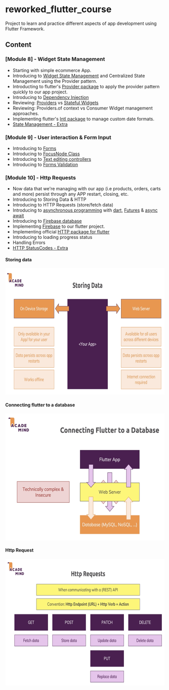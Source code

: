 # reworked_flutter_course

Project to learn and practice different aspects
of app development using Flutter Framework.

## Content
  ### [Module 8] - Widget State Management
   * Starting with simple ecommerce App.
   * Introducing to [Widget State Management](https://flutter-es.io/docs/development/data-and-backend/state-mgmt/simple) and
     Centralized State Management using the Provider pattern.
   * Introducting to flutter's [Provider package](https://pub.dev/packages/provider) to apply the provider pattern quickly to our app project.
   * Introducing to [Dependency Injection](https://medium.com/flutter-community/dependency-injection-in-flutter-f19fb66a0740)
   * Reviewing: [Providers](https://medium.com/@sarlmnt.soul/flutter-provider-para-principiantes-guia-de-inicio-f304c1318d5e) vs [Stateful Widgets](https://api.flutter.dev/flutter/widgets/StatefulWidget-class.html)
   * Reviewing: Providers.of<T> context vs Consumer Widget management approaches.
   * Implementing flutter's [Intl package](https://pub.dev/packages/intl) to manage custom date formats.
   * [State Management - Extra](https://flutter.dev/docs/development/data-and-backend/state-mgmt/intro)

  ### [Module 9] - User interaction & Form Input
   * Introducing to [Forms](https://medium.com/swlh/working-with-forms-in-flutter-a176cca9449a)
   * Introducing to [FocusNode Class](https://flutter.dev/docs/cookbook/forms/focus)
   * Introducing to [Text editing controllers](https://flutter.dev/docs/cookbook/forms/text-field-changes)   
   * Introducing to [Forms Validation](https://flutter.dev/docs/cookbook/forms/validation)

  ### [Module 10] - Http Requests
   * Now data that we're managing with our app (i.e products, orders, carts and more) persist   through any APP restart, closing, etc.
   * Introducing to Storing Data & HTTP
   * Introducing to HTTP Requests (store/fetch data)
   * Introducing to [asynchronous programming](https://developer.mozilla.org/en-US/docs/Learn/JavaScript/Asynchronous/Concepts) with [dart](https://www.freecodecamp.org/news/dart-asynchronous-programming-futures-5b20c62a91c0/), [Futures](https://medium.com/dartlang/dart-asynchronous-programming-futures-96937f831137) & [async await](https://dart.dev/codelabs/async-await)
   * Introducing to [Firebase database](https://firebase.google.com/docs/database/?hl=es-419)
   * Implementing [Firebase](https://firebase.google.com/docs/flutter/setup) to our flutter project.
   * Implementing official [HTTP package for flutter](https://pub.dev/packages/http#-readme-tab-)
   * Introducing to loading progress status
   * Handling Errors
   * [HTTP StatusCodes - Extra](https://en.wikipedia.org/wiki/List_of_HTTP_status_codes)
  
#### Storing data
<img src="./screenshots/storing_data.png" width="600" height="400"/>

#### Connecting flutter to a database
<img src="./screenshots/connecting_db.png" width="600" height="400"/>

#### Http Request
<img src="./screenshots/http_requests.png" width="600" height="400"/>
